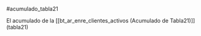 #acumulado_tabla21

El acumulado de la [[bt_ar_enre_clientes_activos (Acumulado de Tabla21)]] (tabla21)